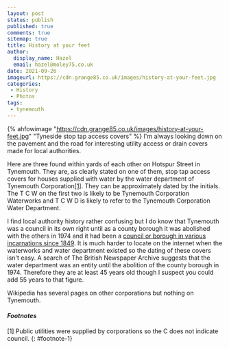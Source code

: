 ```yaml
---
layout: post
status: publish
published: true
comments: true
sitemap: true
title: History at your feet
author:
  display_name: Hazel
  email: hazel@moley75.co.uk
date: 2021-09-26
imageurl: https://cdn.grange85.co.uk/images/history-at-your-feet.jpg
categories:
 - History
 - Photos
tags:
 - tynemouth
---
```

{% ahfowimage "https://cdn.grange85.co.uk/images/history-at-your-feet.jpg" "Tyneside stop tap access covers" %}
I'm always looking down on the pavement and the road for interesting utility access or drain covers made for local authorities.

Here are three found within yards of each other on Hotspur Street in Tynemouth. They are, as clearly stated on one of them, stop tap access covers for houses supplied with water by the water department of Tynemouth Corporation[\[1\]](#footnote-1). They can be approximately dated by the initials. The T C W on the first two is likely to be Tynemouth Corporation Waterworks and T C W D is likely to refer to the Tynemouth Corporation Water Department.


I find local authority history rather confusing but I do know that Tynemouth was a council in its own right until as a county borough it was abolished with the others in 1974 and it had been a [council or borough in various incarnations since 1849](https://discovery.nationalarchives.gov.uk/details/r/a8670f1c-6248-4cc4-b71b-5813d2ba968e). It is much harder to locate on the internet when the waterworks and water department existed so the dating of these covers isn't easy. A search of The British Newspaper Archive suggests that the water department was an entity until the abolition of the county borough in 1974. Therefore they are at least 45 years old though I suspect you could add 55 years to that figure.


Wikipedia has several pages on other corporations but nothing on Tynemouth.


#### _Footnotes_
[1] Public utilities were supplied by corporations so the C does not indicate council.
{: #footnote-1}
